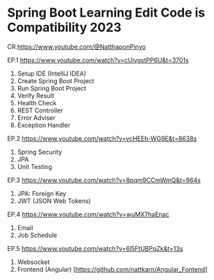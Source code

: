 # Spring Boot Learning Edit Code is Compatibility 2023

CR.https://www.youtube.com/@NatthaponPinyo

EP.1
https://www.youtube.com/watch?v=cUivgstPP6U&t=3701s
1. Setup IDE (IntelliJ IDEA)
2. Create Spring Boot Project
3. Run Spring Boot Project
4. Verify Result
5. Health Check
6. REST Controller
7. Error Adviser
8. Exception Handler 

EP.2
https://www.youtube.com/watch?v=vcHEEh-WG9E&t=8638s
1. Spring Security
2. JPA 
3. Unit Testing

EP.3
https://www.youtube.com/watch?v=8pqm9CCmWmQ&t=964s
1. JPA: Foreign Key
2. JWT (JSON Web Tokens)

EP.4
https://www.youtube.com/watch?v=wuMX7haEnac
1. Email
2. Job Schedule

EP.5
https://www.youtube.com/watch?v=6l5FtUBPqZk&t=13s
1. Websocket
2. Frontend (Angular) [https://github.com/nattkarn/Angular_Fontend]
